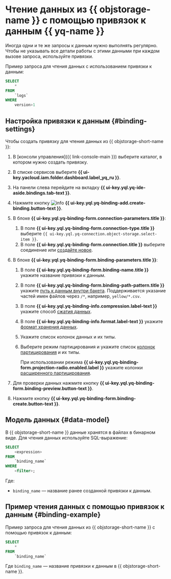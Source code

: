 # Чтение данных из {{ objstorage-name }} с помощью привязок к данным {{ yq-name }}

Иногда одни и те же запросы к данным нужно выполнять регулярно. Чтобы не указывать все детали работы с этими данными при каждом вызове запроса, используйте привязки.

Пример запроса для чтения данных с использованием привязки к данным:

```sql
SELECT
    *
FROM
    `logs`
WHERE
    version>1
```

## Настройка привязки к данным {#binding-settings}

Чтобы создать привязку для чтения данных из {{ objstorage-short-name }}:

1. В [консоли управления]({{ link-console-main }}) выберите каталог, в котором нужно создать привязку.
1. В списке сервисов выберите **{{ ui-key.yacloud.iam.folder.dashboard.label_yq_ru }}**.
1. На панели слева перейдите на вкладку **{{ ui-key.yql.yq-ide-aside.bindings.tab-text }}**.
1. Нажмите кнопку ![info](../../_assets/console-icons/plus.svg) **{{ ui-key.yql.yq-binding-add.create-binding.button-text }}**.
1. В блоке **{{ ui-key.yql.yq-binding-form.connection-parameters.title }}**:

   1. В поле **{{ ui-key.yql.yq-binding-form.connection-type.title }}** выберите `{{ ui-key.yql.yq-connection.object-storage.select-item }}`.
   1. В поле **{{ ui-key.yql.yq-binding-form.connection.title }}** выберите соединение или [создайте новое](./object-storage.md#create_connection).

1. В блоке **{{ ui-key.yql.yq-binding-form.binding-parameters.title }}**:

   1. В поле **{{ ui-key.yql.yq-binding-form.binding-name.title }}** укажите название привязки к данным.
   1. В поле **{{ ui-key.yql.yq-binding-form.binding-path-pattern.title }}** укажите [путь к данным внутри бакета](object-storage.md#path_format). Поддерживается указание частей имен файлов через `/*`, например, `yellow/*.csv`.
   1. В поле **{{ ui-key.yql.yq-binding-info.compression.label-text }}** укажите способ [сжатия данных](formats.md#compression).
   1. В поле **{{ ui-key.yql.yq-binding-info.format.label-text }}** укажите [формат хранения данных](formats.md#formats).
   1. Укажите список колонок данных и их типы.
   1. Выберите режим партицирования и укажите список [колонок партицирования](../concepts/partitioning.md) и их типы.

      При использовании режима **{{ ui-key.yql.yq-binding-form.projection-radio.enabled.label }}** укажите колонки [расширенного партицирования](../concepts/partition-projection.md).

1. Для проверки данных нажмите кнопку **{{ ui-key.yql.yq-binding-form.binding-preview.button-text }}**.
1. Нажмите кнопку **{{ ui-key.yql.yq-binding-form.binding-create.button-text }}**.

## Модель данных {#data-model}

В {{ objstorage-short-name }} данные хранятся в файлах в бинарном виде. Для чтения данных используйте SQL-выражение:

```sql
SELECT
    <expression>
FROM
    `binding_name`
WHERE
    <filter>;
```

Где:

* `binding_name` — название ранее созданной привязки к данным.

## Пример чтения данных c помощью привязок к данным {#binding-example}

Пример запроса для чтения данных из {{ objstorage-short-name }} с помощью привязок к данным:

```sql
SELECT
    *
FROM
    `binding_name`
```

Где `binding_name` — название привязки к данным в {{ objstorage-short-name }}.
